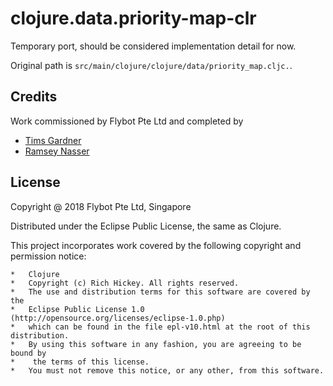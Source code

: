 # clojure.data.priority-map-clr

Temporary port, should be considered implementation detail for now.

Original path is `src/main/clojure/clojure/data/priority_map.cljc.`.

## Credits

Work commissioned by Flybot Pte Ltd and completed by

* [Tims Gardner](https://github.com/timsgardner)
* [Ramsey Nasser](https://github.com/nasser)

## License

Copyright @ 2018 Flybot Pte Ltd, Singapore

Distributed under the Eclipse Public License, the same as Clojure.

This project incorporates work covered by the following copyright and permission notice:

    *   Clojure
    *   Copyright (c) Rich Hickey. All rights reserved.
    *   The use and distribution terms for this software are covered by the
    *   Eclipse Public License 1.0 (http://opensource.org/licenses/eclipse-1.0.php)
    *   which can be found in the file epl-v10.html at the root of this distribution.
    *   By using this software in any fashion, you are agreeing to be bound by
    * 	 the terms of this license.
    *   You must not remove this notice, or any other, from this software.
